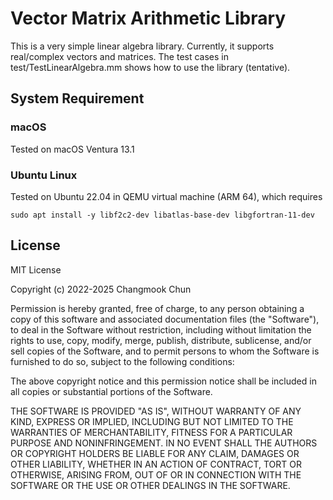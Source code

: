 # Vector Matrix Arithmetic Library

This is a very simple linear algebra library.
Currently, it supports real/complex vectors and matrices.
The test cases in test/TestLinearAlgebra.mm shows how to use the library (tentative).

## System Requirement

### macOS

Tested on macOS Ventura 13.1

### Ubuntu Linux

Tested on Ubuntu 22.04 in QEMU virtual machine (ARM 64), which requires

```shell
sudo apt install -y libf2c2-dev libatlas-base-dev libgfortran-11-dev
```

## License

MIT License

Copyright (c) 2022-2025 Changmook Chun

Permission is hereby granted, free of charge, to any person obtaining a copy
of this software and associated documentation files (the "Software"), to deal
in the Software without restriction, including without limitation the rights
to use, copy, modify, merge, publish, distribute, sublicense, and/or sell
copies of the Software, and to permit persons to whom the Software is
furnished to do so, subject to the following conditions:

The above copyright notice and this permission notice shall be included in all
copies or substantial portions of the Software.

THE SOFTWARE IS PROVIDED "AS IS", WITHOUT WARRANTY OF ANY KIND, EXPRESS OR
IMPLIED, INCLUDING BUT NOT LIMITED TO THE WARRANTIES OF MERCHANTABILITY,
FITNESS FOR A PARTICULAR PURPOSE AND NONINFRINGEMENT. IN NO EVENT SHALL THE
AUTHORS OR COPYRIGHT HOLDERS BE LIABLE FOR ANY CLAIM, DAMAGES OR OTHER
LIABILITY, WHETHER IN AN ACTION OF CONTRACT, TORT OR OTHERWISE, ARISING FROM,
OUT OF OR IN CONNECTION WITH THE SOFTWARE OR THE USE OR OTHER DEALINGS IN THE
SOFTWARE.

